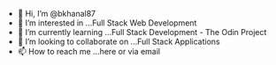 - 👋 Hi, I’m @bkhanal87
- 👀 I’m interested in ...Full Stack Web Development
- 🌱 I’m currently learning ...Full Stack Development - The Odin Project
- 💞️ I’m looking to collaborate on ...Full Stack Applications
- 📫 How to reach me ...here or via email

<!---
bkhanal87/bkhanal87 is a ✨ special ✨ repository because its `README.md` (this file) appears on your GitHub profile.
You can click the Preview link to take a look at your changes.
--->
